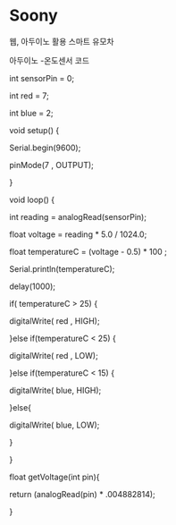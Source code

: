 # Soony
웹, 아두이노 활용 스마트 유모차

아두이노 -온도센서 코드

int sensorPin = 0;

int red = 7;

int blue = 2;


void setup() {

Serial.begin(9600);

pinMode(7 , OUTPUT); 

}



void loop() {



int reading = analogRead(sensorPin); 

float voltage = reading * 5.0 / 1024.0;


float temperatureC = (voltage - 0.5) * 100 ;




Serial.println(temperatureC);

delay(1000);   



if( temperatureC > 25) {

digitalWrite( red , HIGH); 



}else if(temperatureC < 25) {

digitalWrite( red , LOW);



}else if(temperatureC < 15) {

digitalWrite( blue, HIGH); 



}else{

digitalWrite( blue, LOW); 

}

}



float getVoltage(int pin){

return (analogRead(pin) * .004882814);





}


